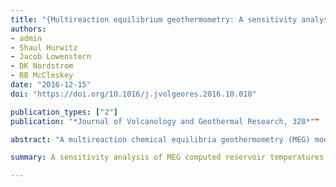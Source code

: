 ```yaml
---
title: "{Multireaction equilibrium geothermometry: A sensitivity analysis using data from the Lower Geyser Basin, Yellowstone National Park, USA"
authors:
- admin
- Shaul Hurwitz
- Jacob Lowenstern
- DK Nordstrom
- RB McCleskey
date: "2016-12-15"
doi: "https://doi.org/10.1016/j.jvolgeores.2016.10.010"

publication_types: ["2"]
publication: "*Journal of Volcanology and Geothermal Research, 328*""

abstract: "A multireaction chemical equilibria geothermometry (MEG) model applicable to high-temperature geothermal systems has been developed over the past three decades. Given sufficient data, this model provides more constraint on calculated reservoir temperatures than classical chemical geothermometers that are based on either the concentration of silica (SiO2), or the ratios of cation concentrations. A set of 23 chemical analyses from Ojo Caliente Spring and 22 analyses from other thermal features in the Lower Geyser Basin of Yellowstone National Park are used to examine the sensitivity of calculated reservoir temperatures using the GeoT MEG code (Spycher et al. 2013, 2014) to quantify the effects of solute concentrations, degassing, and mineral assemblages on calculated reservoir temperatures. Results of our analysis demonstrate that the MEG model can resolve reservoir temperatures within approximately ± 15 °C, and that natural variation in fluid compositions represents a greater source of variance in calculated reservoir temperatures than variations caused by analytical uncertainty (assuming ~ 5% for major elements). The analysis also suggests that MEG calculations are particularly sensitive to variations in silica concentration, the concentrations of the redox species Fe(II) and H2S, and that the parameters defining steam separation and CO2 degassing from the liquid may be adequately determined by numerical optimization. Results from this study can provide guidance for future applications of MEG models, and thus provide more reliable information on geothermal energy resources during exploration."

summary: A sensitivity analysis of MEG computed reservoir temperatures.

---
```

